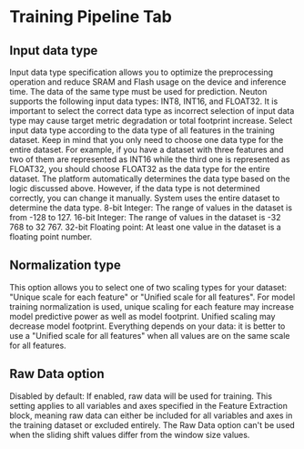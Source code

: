 # Training Pipeline Tab

## Input data type
Input data type specification allows you to optimize the preprocessing operation and reduce SRAM and Flash usage on the device and inference time. The data of the same type must be used for prediction. Neuton supports the following input data types: INT8, INT16, and FLOAT32. It is important to select the correct data type as incorrect selection of input data type may cause target metric degradation or total footprint increase. Select input data type according to the data type of all features in the training dataset. Keep in mind that you only need to choose one data type for the entire dataset. For example, if you have a dataset with three features and two of them are represented as INT16 while the third one is represented as FLOAT32, you should choose FLOAT32 as the data type for the entire dataset. The platform automatically determines the data type based on the logic discussed above. However, if the data type is not determined correctly, you can change it manually.
System uses the entire dataset to determine the data type.
8-bit Integer: The range of values in the dataset is from -128 to 127.
16-bit Integer: The range of values in the dataset is -32 768 to 32 767.
32-bit Floating point: At least one value in the dataset is a floating point number.

## Normalization type
This option allows you to select one of two scaling types for your dataset: "Unique scale for each feature" or "Unified scale for all features". For model training normalization is used, unique scaling for each feature may increase model predictive power as well as model footprint. Unified scaling may decrease model footprint. Everything depends on your dаta: it is better to use a "Unified scale for all features" when all values are on the same scale for all features.

## Raw Data option
Disabled by default: If enabled, raw data will be used for training. This setting applies to all variables and axes specified in the Feature Extraction block, meaning raw data can either be included for all variables and axes in the training dataset or excluded entirely. The Raw Data option can't be used when the sliding shift values differ from the window size values.